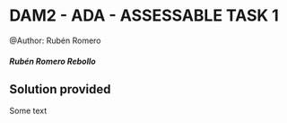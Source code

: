 # DAM2 - ADA - ASSESSABLE TASK 1
@Author: Rubén Romero

##### Rubén Romero Rebollo

## Solution provided
Some text
